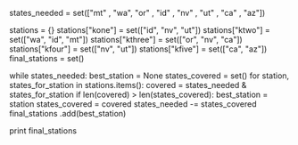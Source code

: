 states_needed = set(["mt" , "wa", "or" , "id" , "nv" , "ut" , "ca" , "az"])

stations = {}
stations["kone"] = set(["id", "nv", "ut"])
stations["ktwo"] = set(["wa", "id", "mt"])
stations["kthree"] = set(["or", "nv", "ca"])
stations["kfour"] = set(["nv", "ut"])
stations["kfive"] = set(["ca", "az"])
final_stations = set()

while states_needed:
    best_station = None
    states_covered = set()
    for station, states_for_station in stations.items():
       covered = states_needed & states_for_station
       if len(covered) > len(states_covered):
          best_station = station
          states_covered = covered
    states_needed -= states_covered
    final_stations .add(best_station)

print final_stations
